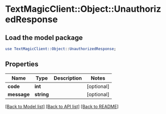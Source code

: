 # TextMagicClient::Object::UnauthorizedResponse

## Load the model package
```perl
use TextMagicClient::Object::UnauthorizedResponse;
```

## Properties
Name | Type | Description | Notes
------------ | ------------- | ------------- | -------------
**code** | **int** |  | [optional] 
**message** | **string** |  | [optional] 

[[Back to Model list]](../README.md#documentation-for-models) [[Back to API list]](../README.md#documentation-for-api-endpoints) [[Back to README]](../README.md)


